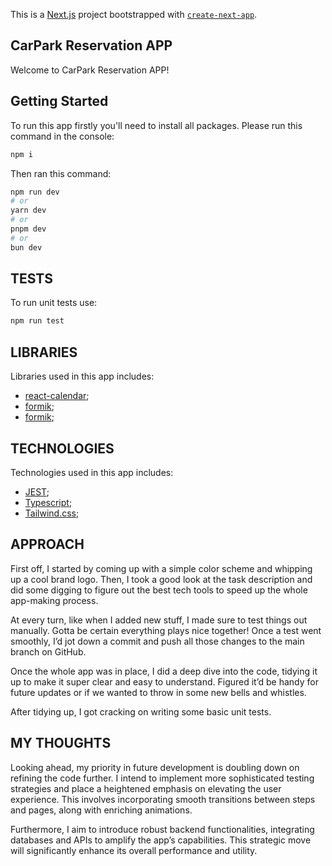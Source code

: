 This is a [Next.js](https://nextjs.org/) project bootstrapped with [`create-next-app`](https://github.com/vercel/next.js/tree/canary/packages/create-next-app).

## CarPark Reservation APP

Welcome to CarPark Reservation APP!

## Getting Started

To run this app firstly you'll need to install all packages. Please run this command in the console:

```bash
npm i
```
Then ran this command:

```bash
npm run dev
# or
yarn dev
# or
pnpm dev
# or
bun dev
```

## TESTS

To run unit tests use:

```bash
npm run test
```

## LIBRARIES

Libraries used in this app includes:

- [react-calendar](https://www.npmjs.com/package/react-calendar);
- [formik](https://www.npmjs.com/package/formik);
- [formik](https://www.npmjs.com/package/formik);

## TECHNOLOGIES

Technologies used in this app includes:

- [JEST](https://jestjs.io/);
- [Typescript](https://www.typescriptlang.org/);
- [Tailwind.css](https://tailwindcss.com/);

## APPROACH

First off, I started by coming up with a simple color scheme and whipping up a cool brand logo. Then, I took a good look at the task description and did some digging to figure out the best tech tools to speed up the whole app-making process.

At every turn, like when I added new stuff, I made sure to test things out manually. Gotta be certain everything plays nice together! Once a test went smoothly, I’d jot down a commit and push all those changes to the main branch on GitHub.

Once the whole app was in place, I did a deep dive into the code, tidying it up to make it super clear and easy to understand. Figured it’d be handy for future updates or if we wanted to throw in some new bells and whistles.

After tidying up, I got cracking on writing some basic unit tests.

## MY THOUGHTS

Looking ahead, my priority in future development is doubling down on refining the code further. I intend to implement more sophisticated testing strategies and place a heightened emphasis on elevating the user experience. This involves incorporating smooth transitions between steps and pages, along with enriching animations.

Furthermore, I aim to introduce robust backend functionalities, integrating databases and APIs to amplify the app’s capabilities. This strategic move will significantly enhance its overall performance and utility.
